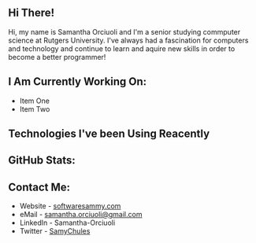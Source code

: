 ## Hi There!
Hi, my name is Samantha Orciuoli and I'm a senior studying commputer science at Rutgers University. I've always had a fascination for computers and technology and continue to learn and aquire new skills in order to become a better programmer!

## I Am Currently Working On:
- Item One
- Item Two

## Technologies I've been Using Reacently


## GitHub Stats:

## Contact Me:
- Website - [softwaresammy.com](https://softwaresammy.com/)
- eMail - samantha.orciuoli@gmail.com
- LinkedIn - Samantha-Orciuoli
- Twitter - [SamyChules](https://twitter.com/sammychules)
